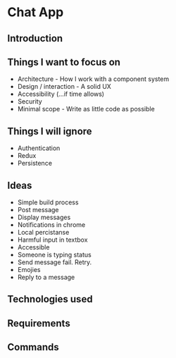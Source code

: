 # Chat App

## Introduction

## Things I want to focus on
* Architecture - How I work with a component system
* Design / interaction - A solid UX
* Accessibility (...if time allows)
* Security
* Minimal scope - Write as little code as possible

## Things I will ignore
* Authentication
* Redux
* Persistence

## Ideas
* Simple build process
* Post message
* Display messages
* Notifications in chrome
* Local percistanse
* Harmful input in textbox
* Accessible
* Someone is typing status
* Send message fail. Retry.
* Emojies
* Reply to a message

## Technologies used

## Requirements

## Commands
